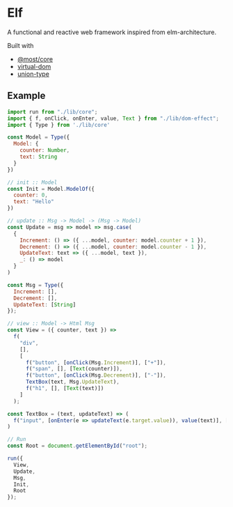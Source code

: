 # Elf
A functional and reactive web framework inspired from elm-architecture.

Built with
 - [@most/core](https://github.com/mostjs/core)
 - [virtual-dom](https://github.com/Matt-Esch/virtual-dom)
 - [union-type](https://github.com/paldepind/union-type)

## Example

```javascript
import run from "./lib/core";
import { f, onClick, onEnter, value, Text } from "./lib/dom-effect";
import { Type } from './lib/core'

const Model = Type({
  Model: {
    counter: Number,
    text: String
  }
})

// init :: Model
const Init = Model.ModelOf({
  counter: 0,
  text: "Hello"
})

// update :: Msg -> Model -> (Msg -> Model)
const Update = msg => model => msg.case(
  {
    Increment: () => ({ ...model, counter: model.counter + 1 }),
    Decrement: () => ({ ...model, counter: model.counter - 1 }),
    UpdateText: text => ({ ...model, text }),
    _: () => model
  }
)

const Msg = Type({
  Increment: [],
  Decrement: [],
  UpdateText: [String]
});

// view :: Model -> Html Msg
const View = ({ counter, text }) =>
  f(
    "div",
    [],
    [
      f("button", [onClick(Msg.Increment)], ["+"]),
      f("span", [], [Text(counter)]),
      f("button", [onClick(Msg.Decrement)], ["-"]),
      TextBox(text, Msg.UpdateText),
      f("h1", [], [Text(text)])
    ]
  );

const TextBox = (text, updateText) => (
  f("input", [onEnter(e => updateText(e.target.value)), value(text)], [])
)

// Run
const Root = document.getElementById("root");

run({
  View,
  Update,
  Msg,
  Init,
  Root
});
```
